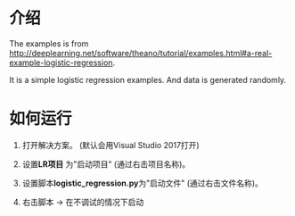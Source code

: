# 介绍

The examples is from <http://deeplearning.net/software/theano/tutorial/examples.html#a-real-example-logistic-regression>.

It is a simple logistic regression examples. And data is generated randomly.

# 如何运行

1. 打开解决方案。 (默认会用Visual Studio 2017打开)

2. 设置**LR项目** 为"启动项目" (通过右击项目名称)。

3. 设置脚本**logistic_regression.py**为"启动文件" (通过右击文件名称)。

4. 右击脚本 -> 在不调试的情况下启动